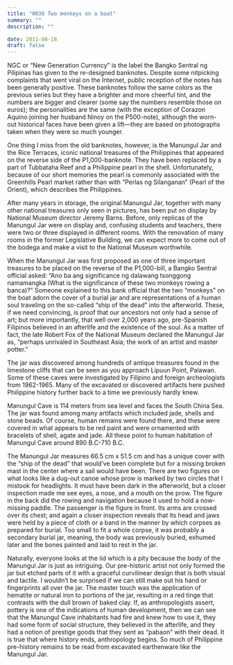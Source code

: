 ```yaml
---
title: "0038 Two monkeys on a boat"
summary: ""
description: ""

date: 2011-08-18
draft: false
---
```


NGC or “New Generation Currency” is the label the Bangko Sentral ng Pilipinas has given to the re-designed banknotes. Despite some nitpicking complaints that went viral on the Internet, public reception of the notes has been generally positive. These banknotes follow the same colors as the previous series but they have a brighter and more cheerful tint, and the numbers are bigger and clearer (some say the numbers resemble those on euros); the personalities are the same (with the exception of Corazon Aquino joining her husband Ninoy on the P500-note), although the worn-out historical faces have been given a lift—they are based on photographs taken when they were so much younger.

One thing I miss from the old banknotes, however, is the Manungul Jar and the Rice Terraces, iconic national treasures of the  Philippines that appeared on the reverse side of the P1,000-banknote. They have been replaced by a part of Tubbataha Reef and a Philippine pearl in the shell. Unfortunately, because of our short memories the pearl is commonly associated with the Greenhills Pearl market rather than with “Perlas ng Silanganan” (Pearl of the Orient), which describes the Philippines.

After many years in storage, the original Manungul Jar, together with many other national treasures only seen in pictures, has been put on display by National Museum director Jeremy Barns. Before, only replicas of the Manungul Jar were on display and, confusing students and  teachers, there were two or three displayed in different rooms. With the renovation of many rooms in the former Legislative Building, we can expect more to come out of the bodega and make a visit to the National Museum worthwhile.

When the Manungul Jar was first proposed as one of three important treasures to be placed on the reverse of the P1,000-bill, a Bangko Sentral official asked: “Ano ba ang significance ng dalawang tsonggong namamangka (What is the significance of these two monkeys rowing a banca)?” Someone explained to this bank official that the two “monkeys” on the boat adorn the cover of a burial jar and are representations of a human soul traveling on the so-called “ship of the dead” into the afterworld. These, if we need convincing, is proof that our ancestors not only had a sense of art; but more importantly, that well over 2,000 years ago, pre-Spanish Filipinos believed in an afterlife and the existence of the soul. As a matter of fact,  the late Robert Fox of the National Museum declared the Manungul Jar as, “perhaps unrivaled in Southeast Asia; the work of an artist and master potter.”

The jar was discovered among hundreds of antique treasures found in the limestone cliffs that can be seen as you approach Lipuun Point, Palawan. Some of these caves were investigated by Filipino and foreign archeologists from 1962-1965. Many of the excavated or discovered artifacts here pushed Philippine history further back to a time we previously hardly knew.

Manungul Cave is 114 meters from sea level and faces the South China Sea. The jar was found among many artifacts which included jade, shells and stone beads. Of course, human remains were found there, and these were covered in what appears to be red paint and were ornamented with bracelets of shell, agate and jade. All these point to human habitation of Manungul Cave around 890 B.C-710 B.C.

The Manungul Jar measures 66.5 cm x 51.5 cm and has a unique cover with the “ship of the dead” that would’ve been complete but for a missing broken mast in the center where a sail would have been. There are two figures on what looks like a dug-out canoe whose prow is marked by two circles that I mistook for headlights. It must have been dark in the afterworld, but a closer inspection made me see eyes, a nose, and a mouth on the prow. The figure in the back did the rowing and navigation because it used to hold a now-missing paddle. The passenger is the figure in front. Its arms are crossed over its chest; and again a closer inspection reveals that its head and jaws were held by a piece of cloth or a band in the manner by which corpses as prepared for burial. Too small to fit a whole corpse, it was probably a secondary burial jar, meaning, the body was previously buried, exhumed later and the bones painted and laid to rest in the jar.

Naturally, everyone looks at the lid which is a pity because the body of the Manungul Jar is just as intriguing. Our pre-historic artist not only formed the jar but etched parts of it with a graceful curvilinear design that is both visual and tactile. I wouldn’t be surprised if we can still make out his hand or fingerprints all over the jar. The master touch was the application of hematite or natural iron to portions of the jar, resulting in a red tinge that contrasts with the dull brown of baked clay. If, as anthropologists  assert, pottery is one of the indications of human development, then we can see that the Manungul Cave inhabitants had fire and knew how to use it, they had some form of social structure, they believed in the afterlife, and they had a notion of prestige goods that they sent as  “pabaon” with their dead. It is true that where history ends, anthropology begins. So much of Philippine pre-history remains to be read from excavated earthenware like the Manungul Jar.
